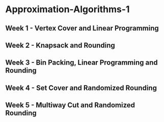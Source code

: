 # Approximation-Algorithms-1

## Week 1 - Vertex Cover and Linear Programming

## Week 2 - Knapsack and Rounding

## Week 3 - Bin Packing, Linear Programming and Rounding

## Week 4 - Set Cover and Randomized Rounding

## Week 5 - Multiway Cut and Randomized Rounding

